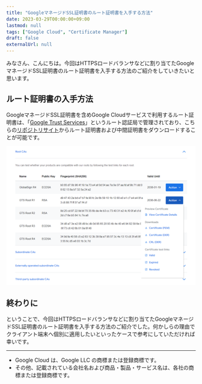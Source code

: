 ```yaml
---
title: "GoogleマネージドSSL証明書のルート証明書を入手する方法"
date: 2023-03-29T00:00:00+09:00
lastmod: null
tags: ["Google Cloud", "Certificate Manager"]
draft: false
externalUrl: null
---
```


みなさん、こんにちは。今回はHTTPSロードバランサなどに割り当てたGoogleマネージドSSL証明書のルート証明書を入手する方法のご紹介をしていきたいと思います。

## ルート証明書の入手方法

GoogleマネージドSSL証明書を含めGoogle Cloudサービスで利用するルート証明書は、「[Google Trust Services]」というルート認証局で管理されており、こちらの[リポジトリサイト]からルート証明書および中間証明書をダウンロードすることが可能です。

![Google Trust Services](images/google-trust-services.png)

[Google Trust Services]: https://pki.goog/
[リポジトリサイト]: https://pki.goog/repository/

## 終わりに

ということで、今回はHTTPSロードバランサなどに割り当てたGoogleマネージドSSL証明書のルート証明書を入手する方法のご紹介でした。何かしらの理由でクライアント端末へ個別に適用したいといったケースで参考にしていただければ幸いです。

---

- Google Cloud は、Google LLC の商標または登録商標です。
- その他、記載されている会社名および商品・製品・サービス名は、各社の商標または登録商標です。
